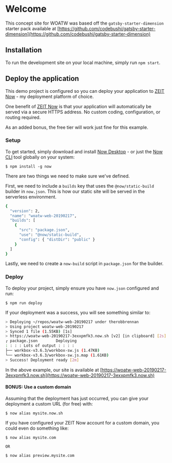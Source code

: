 # Welcome
This concept site for WOATW was based off the `gatsby-starter-dimension` starter pack available at [https://github.com/codebushi/gatsby-starter-dimension](https://github.com/codebushi/gatsby-starter-dimension)

## Installation
To run the development site on your local machine, simply run `npm start`.

## Deploy the application
This demo project is configured so you can deploy your application to [ZEIT Now](https://zeit.co/now) - my deployment platform of choice.

One benefit of [ZEIT Now](https://zeit.co/now) is that your application will automatically be served via a secure HTTPS address. No custom coding, configuration, or routing required.

As an added bonus, the free tier will work just fine for this example.

### Setup
To get started, simply download and install [Now Desktop](https://zeit.co/download) - or just the [Now CLI](https://zeit.co/download#now-cli) tool globally on your system:

```
$ npm install -g now
```

There are two things we need to make sure we've defined.

First, we need to include a `builds` key that uses the `@now/static-build` builder in `now.json`. This is how our static site will be served in the serverless environment.

```sh
{
  "version": 2,
  "name": "woatw-web-20190217",
  "builds": [
    {
      "src": "package.json",
      "use": "@now/static-build",
      "config": { "distDir": "public" }
    }
  ]
}
```

Lastly, we need to create a `now-build` script in `package.json` for the builder.

### Deploy
To deploy your project, simply ensure you have `now.json` configured and run:

```
$ npm run deploy
```

If your deployment was a success, you will see something similar to:

```sh
> Deploying ~/repos/woatw-web-20190217 under therobbrennan
> Using project woatw-web-20190217
> Synced 1 file (1.55KB) [1s]
> https://woatw-web-20190217-3exxpmfk3.now.sh [v2] [in clipboard] [2s]
┌ package.json        Deploying
: : : : Lots of output : : : :
├── workbox-v3.6.3/workbox-sw.js (1.47KB)
└── workbox-v3.6.3/workbox-sw.js.map (1.61KB)
> Success! Deployment ready [2m]
```

In the above example, our site is available at [https://woatw-web-20190217-3exxpmfk3.now.sh](https://woatw-web-20190217-3exxpmfk3.now.sh)

#### BONUS: Use a custom domain
Assuming that the deployment has just occurred, you can give your deployment a custom URL (for free) with:

```
$ now alias mysite.now.sh
```

If you have configured your ZEIT Now account for a custom domain, you could even do something like:

```
$ now alias mysite.com

OR

$ now alias preview.mysite.com
```
